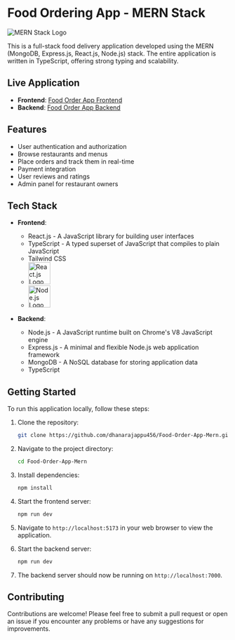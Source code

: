 # Food Ordering App - MERN Stack

![MERN Stack Logo](https://upload.wikimedia.org/wikipedia/commons/9/94/MERN-logo.png)

This is a full-stack food delivery application developed using the MERN (MongoDB, Express.js, React.js, Node.js) stack. The entire application is written in TypeScript, offering strong typing and scalability.

## Live Application

- **Frontend**: [Food Order App Frontend](https://food-order-app-mern.onrender.com)
- **Backend**: [Food Order App Backend](https://food-order-app-mern-backend.onrender.com)
## Features

- User authentication and authorization
- Browse restaurants and menus
- Place orders and track them in real-time
- Payment integration
- User reviews and ratings
- Admin panel for restaurant owners

## Tech Stack

- **Frontend**:
  - React.js - A JavaScript library for building user interfaces
  - TypeScript - A typed superset of JavaScript that compiles to plain JavaScript
  - Tailwind CSS
  - <img src="https://encrypted-tbn0.gstatic.com/images?q=tbn:ANd9GcSCRKguaNZrVn6-NK9Ir6VdZf7PoRwLStgLLgsoSMq9ZA&s" alt="React.js Logo" width="50" height="50">
  - <img src="https://upload.wikimedia.org/wikipedia/commons/thumb/4/4c/Typescript_logo_2020.svg/2048px-Typescript_logo_2020.svg.png" alt="Node.js Logo" width="50" height="50">

- **Backend**:
  - Node.js - A JavaScript runtime built on Chrome's V8 JavaScript engine
  - Express.js - A minimal and flexible Node.js web application framework
  - MongoDB - A NoSQL database for storing application data
  - TypeScript
 

## Getting Started

To run this application locally, follow these steps:

1. Clone the repository:

   ```bash
   git clone https://github.com/dhanarajappu456/Food-Order-App-Mern.git
   ```

2. Navigate to the project directory:

   ```bash
   cd Food-Order-App-Mern

   ```

3. Install dependencies:

   ```bash
   npm install
   ```

4. Start the frontend server:

   ```bash
   npm run dev
   ```

5. Navigate to `http://localhost:5173` in your web browser to view the application.

6. Start the backend server:

   ```bash
   npm run dev
   ```

7. The backend server should now be running on `http://localhost:7000`.

## Contributing

Contributions are welcome! Please feel free to submit a pull request or open an issue if you encounter any problems or have any suggestions for improvements.


